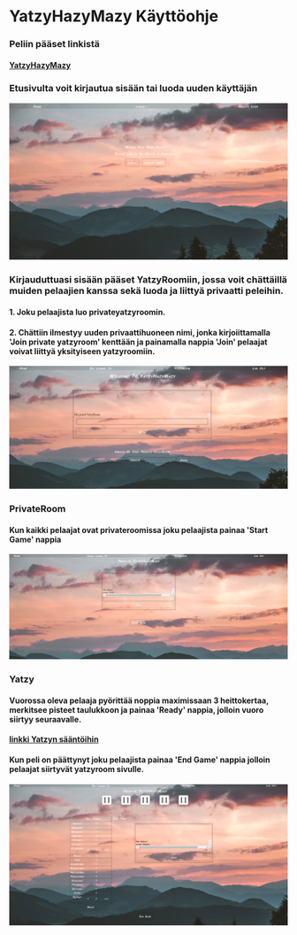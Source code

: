 # YatzyHazyMazy Käyttöohje

### Peliin pääset linkistä 
#### [YatzyHazyMazy](https://quiet-lake-59234.herokuapp.com/)

### Etusivulta voit kirjautua sisään tai luoda uuden käyttäjän 

<img src=https://github.com/Eddiejjay/FullStackProject/blob/main/Documents/Kuvat/home.png>

### Kirjauduttuasi sisään pääset YatzyRoomiin, jossa voit chättäillä muiden pelaajien kanssa sekä luoda ja liittyä privaatti peleihin. 
#### 1. Joku pelaajista luo privateyatzyroomin.
#### 2. Chättiin ilmestyy uuden privaattihuoneen nimi, jonka kirjoiittamalla 'Join private yatzyroom' kenttään ja painamalla nappia 'Join' pelaajat voivat liittyä yksityiseen yatzyroomiin.
<img src=https://github.com/Eddiejjay/FullStackProject/blob/main/Documents/Kuvat/lobby.png>

### PrivateRoom
#### Kun kaikki pelaajat ovat privateroomissa joku pelaajista painaa 'Start Game' nappia
<img src=https://github.com/Eddiejjay/FullStackProject/blob/main/Documents/Kuvat/privateroom.png>


### Yatzy
#### Vuorossa oleva pelaaja pyörittää noppia maximissaan 3 heittokertaa, merkitsee pisteet taulukkoon ja painaa 'Ready' nappia, jolloin vuoro siirtyy seuraavalle.
#### [linkki Yatzyn sääntöihin](https://www.lautapeliopas.fi/saannot/yatzy/)
#### Kun peli on päättynyt joku pelaajista painaa  'End Game' nappia jolloin pelaajat siirtyvät yatzyroom sivulle.

<img src=https://github.com/Eddiejjay/FullStackProject/blob/main/Documents/Kuvat/game.png>


